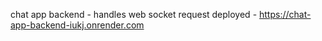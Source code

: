 chat app backend - handles web socket request 
deployed - https://chat-app-backend-iukj.onrender.com
